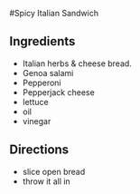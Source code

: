 #Spicy Italian Sandwich

## Ingredients
- Italian herbs & cheese bread.
- Genoa salami
- Pepperoni
- Pepperjack cheese
- lettuce
- oil
- vinegar
## Directions
- slice open bread
- throw it all in
